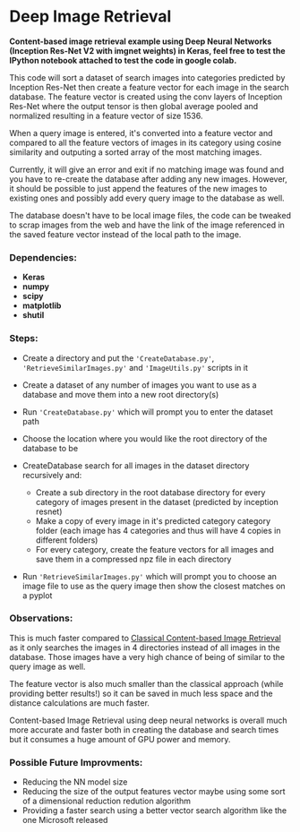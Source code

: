 # Deep Image Retrieval
**Content-based image retrieval example using Deep Neural Networks (Inception Res-Net V2 with imgnet weights) in Keras, feel free to test the IPython notebook attached to test the code in google colab.**

This code will sort a dataset of search images into categories predicted by Inception Res-Net then create a feature vector for each image in the search database.
The feature vector is created using the conv layers of Inception Res-Net where the output tensor is then global average pooled and normalized resulting in a feature vector of size 1536.

When a query image is entered, it's converted into a feature vector and compared to all the feature vectors of images in its category using cosine similarity and outputing a sorted array of the most matching images.

Currently, it will give an error and exit if no matching image was found and you have to re-create the database after adding any new images. However, it should be possible to just append the features of the new images to existing ones and possibly add every query image to the database as well.

The database doesn't have to be local image files, the code can be tweaked to scrap images from the web and have the link of the image referenced in the saved feature vector instead of the local path to the image.


### **Dependencies:**

* **Keras**
* **numpy**
* **scipy**
* **matplotlib**
* **shutil**

### **Steps:**

* Create a directory and put the `'CreateDatabase.py'`, `'RetrieveSimilarImages.py'` and `'ImageUtils.py'` scripts in it

* Create a dataset of any number of images you want to use as a database and move them into a new root directory(s)

* Run `'CreateDatabase.py'` which will prompt you to enter the dataset path

* Choose the location where you would like the root directory of the database to be

* CreateDatabase search for all images in the dataset directory recursively and:
    * Create a sub directory in the root database directory for every category of images present in the dataset (predicted by inception resnet)
    * Make a copy of every image in it's predicted category category folder (each image has 4 categories and thus will have 4 copies in different folders)
    * For every category, create the feature vectors for all images and save them in a compressed npz file in each directory

* Run `'RetrieveSimilarImages.py'` which will prompt you to choose an image file to use as the query image then show the closest matches on a pyplot


### **Observations:**
This is much faster compared to [Classical Content-based Image Retrieval](https://github.com/aa1000/ImageRetrievalClassic) as it only searches the images in 4 directories instead of all images in the database. Those images have a very high chance of being of similar to the query image as well.

The feature vector is also much smaller than the classical approach (while providing better results!) so it can be saved in much less space and the distance calculations are much faster.

Content-based Image Retrieval using deep neural networks is overall much more accurate and faster both in creating the database and search times but it consumes a huge amount of GPU power and memory.

### **Possible Future Improvments:**
* Reducing the NN model size
* Reducing the size of the output features vector maybe using some sort of a dimensional reduction redution algorithm
* Providing a faster search using a better vector search algorithm like the one Microsoft released